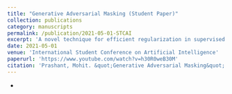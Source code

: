 ```yaml
---
title: "Generative Adversarial Masking (Student Paper)"
collection: publications
category: manuscripts
permalink: /publication/2021-05-01-STCAI
excerpt: 'A novel technique for efficient regularization in supervised learning using GANs for adversarial masking using semantic information.'
date: 2021-05-01
venue: 'International Student Conference on Artificial Intelligence'
paperurl: 'https://www.youtube.com/watch?v=h30R0weB30M'
citation: 'Prashant, Mohit. &quot;Generative Adversarial Masking&quot; <i>International Student Conference on Artificial Intelligence</i>. 2021.'
---
```


-